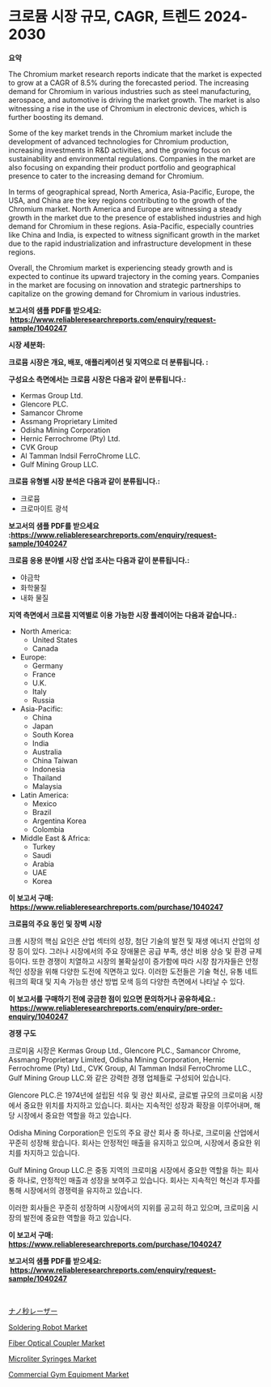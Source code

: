 <p><h1>크로뮴 시장 규모, CAGR, 트렌드 2024-2030</h1></p><p><strong>요약</strong></p>
<p><p>The Chromium market research reports indicate that the market is expected to grow at a CAGR of 8.5% during the forecasted period. The increasing demand for Chromium in various industries such as steel manufacturing, aerospace, and automotive is driving the market growth. The market is also witnessing a rise in the use of Chromium in electronic devices, which is further boosting its demand.</p><p>Some of the key market trends in the Chromium market include the development of advanced technologies for Chromium production, increasing investments in R&D activities, and the growing focus on sustainability and environmental regulations. Companies in the market are also focusing on expanding their product portfolio and geographical presence to cater to the increasing demand for Chromium.</p><p>In terms of geographical spread, North America, Asia-Pacific, Europe, the USA, and China are the key regions contributing to the growth of the Chromium market. North America and Europe are witnessing a steady growth in the market due to the presence of established industries and high demand for Chromium in these regions. Asia-Pacific, especially countries like China and India, is expected to witness significant growth in the market due to the rapid industrialization and infrastructure development in these regions.</p><p>Overall, the Chromium market is experiencing steady growth and is expected to continue its upward trajectory in the coming years. Companies in the market are focusing on innovation and strategic partnerships to capitalize on the growing demand for Chromium in various industries.</p></p>
<p><strong>보고서의 샘플 PDF를 받으세요: &nbsp;<a href="https://www.reliableresearchreports.com/enquiry/request-sample/1040247">https://www.reliableresearchreports.com/enquiry/request-sample/1040247</a></strong></p>
<p><strong>시장 세분화:</strong></p>
<p><strong> 크로뮴 시장은 개요, 배포, 애플리케이션 및 지역으로 더 분류됩니다. :</strong></p>
<p><strong>구성요소 측면에서는 크로뮴 시장은 다음과 같이 분류됩니다.:</strong></p>
<p><ul><li>Kermas Group Ltd.</li><li>Glencore PLC.</li><li>Samancor Chrome</li><li>Assmang Proprietary Limited</li><li>Odisha Mining Corporation</li><li>Hernic Ferrochrome (Pty) Ltd.</li><li>CVK Group</li><li>Al Tamman Indsil FerroChrome LLC.</li><li>Gulf Mining Group LLC.</li></ul></p>
<p><strong> 크로뮴 유형별 시장 분석은 다음과 같이 분류됩니다.:</strong></p>
<p><ul><li>크로뮴</li><li>크로마이트 광석</li></ul></p>
<p><strong>보고서의 샘플 PDF를 받으세요 :<a href="https://www.reliableresearchreports.com/enquiry/request-sample/1040247">https://www.reliableresearchreports.com/enquiry/request-sample/1040247</a></strong></p>
<p><strong> 크로뮴 응용 분야별 시장 산업 조사는 다음과 같이 분류됩니다.:</strong></p>
<p><ul><li>야금학</li><li>화학물질</li><li>내화 물질</li></ul></p>
<p><strong>지역 측면에서 크로뮴 지역별로 이용 가능한 시장 플레이어는 다음과 같습니다.:</strong></p>
<p><ul>
    <li>
        North America:
        <ul>
            <li>United States</li>
            <li>Canada</li>
        </ul>
    </li>
    <li>
        Europe:
        <ul>
            <li>Germany</li>
            <li>France</li>
            <li>U.K.</li>
            <li>Italy</li>
            <li>Russia</li>
        </ul>
    </li>
    <li>
        Asia-Pacific:
        <ul>
            <li>China</li>
            <li>Japan</li>
            <li>South Korea</li>
            <li>India</li>
            <li>Australia</li>
            <li>China Taiwan</li>
            <li>Indonesia</li>
            <li>Thailand</li>
            <li>Malaysia</li>
        </ul>
    </li>
    <li>
        Latin America:
        <ul>
            <li>Mexico</li>
            <li>Brazil</li>
            <li>Argentina Korea</li>
            <li>Colombia</li>
        </ul>
    </li>
    <li>
        Middle East & Africa:
        <ul>
            <li>Turkey</li>
            <li>Saudi</li>
            <li>Arabia</li>
            <li>UAE</li>
            <li>Korea</li>
        </ul>
    </li>
    </ul></p>
<p><strong>이 보고서 구매: &nbsp;<a href="https://www.reliableresearchreports.com/purchase/1040247">https://www.reliableresearchreports.com/purchase/1040247</a></strong></p>
<p><strong>크로뮴의 주요 동인 및 장벽 시장</strong></p>
<p><p>크롬 시장의 핵심 요인은 산업 섹터의 성장, 첨단 기술의 발전 및 재생 에너지 산업의 성장 등이 있다. 그러나 시장에서의 주요 장애물은 공급 부족, 생산 비용 상승 및 환경 규제 등이다. 또한 경쟁이 치열하고 시장의 불확실성이 증가함에 따라 시장 참가자들은 안정적인 성장을 위해 다양한 도전에 직면하고 있다. 이러한 도전들은 기술 혁신, 유통 네트워크의 확대 및 지속 가능한 생산 방법 모색 등의 다양한 측면에서 나타날 수 있다.</p></p>
<p><strong>이 보고서를 구매하기 전에 궁금한 점이 있으면 문의하거나 공유하세요.: &nbsp;<a href="https://www.reliableresearchreports.com/enquiry/pre-order-enquiry/1040247">https://www.reliableresearchreports.com/enquiry/pre-order-enquiry/1040247</a></strong></p>
<p><strong>경쟁 구도</strong></p>
<p><p>크로미움 시장은 Kermas Group Ltd., Glencore PLC., Samancor Chrome, Assmang Proprietary Limited, Odisha Mining Corporation, Hernic Ferrochrome (Pty) Ltd., CVK Group, Al Tamman Indsil FerroChrome LLC., Gulf Mining Group LLC.와 같은 강력한 경쟁 업체들로 구성되어 있습니다.</p><p>Glencore PLC.은 1974년에 설립된 석유 및 광산 회사로, 글로벌 규모의 크로미움 시장에서 중요한 위치를 차지하고 있습니다. 회사는 지속적인 성장과 확장을 이루어내며, 해당 시장에서 중요한 역할을 하고 있습니다.</p><p>Odisha Mining Corporation은 인도의 주요 광산 회사 중 하나로, 크로미움 산업에서 꾸준히 성장해 왔습니다. 회사는 안정적인 매출을 유지하고 있으며, 시장에서 중요한 위치를 차지하고 있습니다.</p><p>Gulf Mining Group LLC.은 중동 지역의 크로미움 시장에서 중요한 역할을 하는 회사 중 하나로, 안정적인 매출과 성장을 보여주고 있습니다. 회사는 지속적인 혁신과 투자를 통해 시장에서의 경쟁력을 유지하고 있습니다.</p><p>이러한 회사들은 꾸준히 성장하며 시장에서의 지위를 공고히 하고 있으며, 크로미움 시장의 발전에 중요한 역할을 하고 있습니다.</p></p>
<p><strong>이 보고서 구매: &nbsp; <a href="https://www.reliableresearchreports.com/purchase/1040247">https://www.reliableresearchreports.com/purchase/1040247</a></strong></p>
<p><strong>보고서의 샘플 PDF를 받으세요: &nbsp;<a href="https://www.reliableresearchreports.com/enquiry/request-sample/1040247">https://www.reliableresearchreports.com/enquiry/request-sample/1040247</a></strong><strong></strong></p>
<p>&nbsp;</p>
<p><p><a href="https://github.com/jkjreqjscoxx7/Market-Research-Report-List-1/blob/main/69478054685.md">ナノ秒レーザー</a></p><p><a href="https://view.publitas.com/reportprime-1/global-soldering-robot-market-by-types-applications-and-major-players-with-regional-growth-rate-analysis-and-development-situation-from-2024-to-2031/">Soldering Robot Market</a></p><p><a href="https://view.publitas.com/reportprime-1/global-fiber-optical-coupler-market-size-and-market-trends-insights-and-projections-from-2024-to-2031/">Fiber Optical Coupler Market</a></p><p><a href="https://issuu.com/reportprime-2/docs/microliter-syringes-market-size-2030.pptx">Microliter Syringes Market</a></p><p><a href="https://github.com/castoriffic/Market-Research-Report-List-3/blob/main/commercial-gym-equipment-market.md">Commercial Gym Equipment Market</a></p></p>